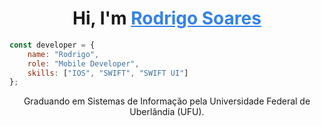 <h1 align="center"> Hi, I'm <a href="#" style="color: #3382ed">Rodrigo Soares</a></h1>

~~~javascript
const developer = {
  	name: "Rodrigo",
  	role: "Mobile Developer",
  	skills: ["IOS", "SWIFT", "SWIFT UI"]
};	
~~~

<p align="center">
Graduando em Sistemas de Informação pela Universidade Federal de Uberlândia (UFU).
</p>
